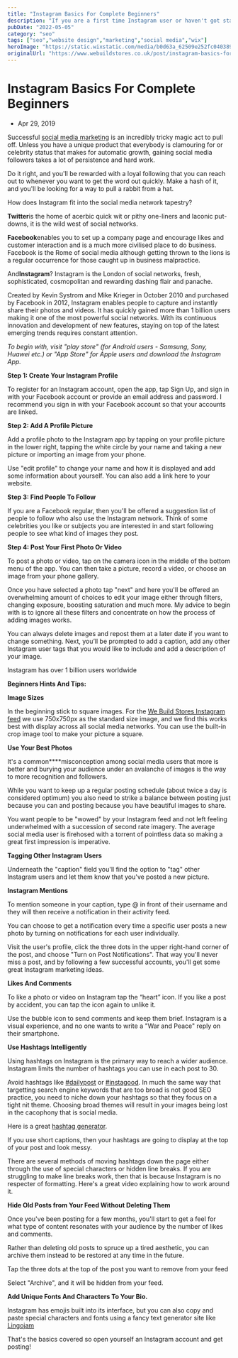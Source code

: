 ```yaml
---
title: "Instagram Basics For Complete Beginners"
description: "If you are a first time Instagram user or haven't got started yet then here is a quick start guide to Instagram for complete beginners."
pubDate: "2022-05-05"
category: "seo"
tags: ["seo","website design","marketing","social media","wix"]
heroImage: "https://static.wixstatic.com/media/b0d63a_62509e252fc0403892d86b5a2a0ac0de~mv2.jpg/v1/fill/w_740,h_420,al_c,q_90,usm_0.66_1.00_0.01,enc_avif,quality_auto/b0d63a_62509e252fc0403892d86b5a2a0ac0de~mv2.jpg"
originalUrl: "https://www.webuildstores.co.uk/post/instagram-basics-for-complete-beginners"
---
```


# Instagram Basics For Complete Beginners

 * Apr 29, 2019

Successful [social media marketing](https://www.webuildstores.co.uk/social-media-plans) is an incredibly tricky magic act to pull off. Unless you have a unique product that everybody is clamouring for or celebrity status that makes for automatic growth, gaining social media followers takes a lot of persistence and hard work.

Do it right, and you'll be rewarded with a loyal following that you can reach out to whenever you want to get the word out quickly. Make a hash of it, and you'll be looking for a way to pull a rabbit from a hat.

How does Instagram fit into the social media network tapestry?

**Twitter**is the home of acerbic quick wit or pithy one-liners and laconic put-downs, it is the wild west of social networks.

**Facebook**enables you to set up a company page and encourage likes and customer interaction and is a much more civilised place to do business. Facebook is the Rome of social media although getting thrown to the lions is a regular occurrence for those caught up in business malpractice.

And**Instagram**? Instagram is the London of social networks, fresh, sophisticated, cosmopolitan and rewarding dashing flair and panache.

Created by Kevin Systrom and Mike Krieger in October 2010 and purchased by Facebook in 2012, Instagram enables people to capture and instantly share their photos and videos. It has quickly gained more than 1 billion users making it one of the most powerful social networks. With its continuous innovation and development of new features, staying on top of the latest emerging trends requires constant attention.

_To begin with, visit "play store" (for Android users - Samsung, Sony, Huawei etc.) or "App Store" for Apple users and download the Instagram App._

**Step 1: Create Your Instagram Profile**

To register for an Instagram account, open the app, tap Sign Up, and sign in with your Facebook account or provide an email address and password. I recommend you sign in with your Facebook account so that your accounts are linked.

**Step 2: Add A Profile Picture**

Add a profile photo to the Instagram app by tapping on your profile picture in the lower right, tapping the white circle by your name and taking a new picture or importing an image from your phone.

Use "edit profile" to change your name and how it is displayed and add some information about yourself. You can also add a link here to your website.

**Step 3: Find People To Follow**

If you are a Facebook regular, then you'll be offered a suggestion list of people to follow who also use the Instagram network. Think of some celebrities you like or subjects you are interested in and start following people to see what kind of images they post.

**Step 4: Post Your First Photo Or Video**

To post a photo or video, tap on the camera icon in the middle of the bottom menu of the app. You can then take a picture, record a video, or choose an image from your phone gallery.

Once you have selected a photo tap "next" and here you'll be offered an overwhelming amount of choices to edit your image either through filters, changing exposure, boosting saturation and much more. My advice to begin with is to ignore all these filters and concentrate on how the process of adding images works.

You can always delete images and repost them at a later date if you want to change something. Next, you’ll be prompted to add a caption, add any other Instagram user tags that you would like to include and add a description of your image.

Instagram has over 1 billion users worldwide

**Beginners Hints And Tips:**

**Image Sizes**

In the beginning stick to square images. For the [We Build Stores Instagram feed](https://www.instagram.com/storebuilderuk/) we use 750x750px as the standard size image, and we find this works best with display across all social media networks. You can use the built-in crop image tool to make your picture a square.

**Use Your Best Photos**

It's a common****misconception among social media users that more is better and burying your audience under an avalanche of images is the way to more recognition and followers.

While you want to keep up a regular posting schedule (about twice a day is considered optimum) you also need to strike a balance between posting just because you can and posting because you have beautiful images to share.

You want people to be "wowed" by your Instagram feed and not left feeling underwhelmed with a succession of second rate imagery. The average social media user is firehosed with a torrent of pointless data so making a great first impression is imperative.

**Tagging Other Instagram Users**

Underneath the "caption" field you'll find the option to "tag" other Instagram users and let them know that you've posted a new picture.

**Instagram Mentions**

To mention someone in your caption, type @ in front of their username and they will then receive a notification in their activity feed.

You can choose to get a notification every time a specific user posts a new photo by turning on notifications for each user individually.

Visit the user's profile, click the three dots in the upper right-hand corner of the post, and choose "Turn on Post Notifications". That way you'll never miss a post, and by following a few successful accounts, you'll get some great Instagram marketing ideas.

**Likes And Comments**

To like a photo or video on Instagram tap the “heart” icon. If you like a post by accident, you can tap the icon again to unlike it.

Use the bubble icon to send comments and keep them brief. Instagram is a visual experience, and no one wants to write a "War and Peace" reply on their smartphone.

**Use Hashtags Intelligently**

Using hashtags on Instagram is the primary way to reach a wider audience. Instagram limits the number of hashtags you can use in each post to 30.

Avoid hashtags like [#dailypost](https://www.webuildstores.co.uk/blog/hashtags/dailypost) or [#instagood](https://www.webuildstores.co.uk/blog/hashtags/instagood). In much the same way that targetting search engine keywords that are too broad is not good SEO practice, you need to niche down your hashtags so that they focus on a tight nit theme. Choosing broad themes will result in your images being lost in the cacophony that is social media.

Here is a great [hashtag generator](https://www.all-hashtag.com/hashtag-generator.php).

If you use short captions, then your hashtags are going to display at the top of your post and look messy.

There are several methods of moving hashtags down the page either through the use of special characters or hidden line breaks. If you are struggling to make line breaks work, then that is because Instagram is no respecter of formatting. Here's a great video explaining how to work around it.

**Hide Old Posts from Your Feed Without Deleting Them**

Once you've been posting for a few months, you'll start to get a feel for what type of content resonates with your audience by the number of likes and comments.

Rather than deleting old posts to spruce up a tired aesthetic, you can archive them instead to be restored at any time in the future.

Tap the three dots at the top of the post you want to remove from your feed

Select "Archive", and it will be hidden from your feed.

**Add Unique Fonts And Characters To Your Bio.**

Instagram has emojis built into its interface, but you can also copy and paste special characters and fonts using a fancy text generator site like [Lingojam](https://lingojam.com/FancyTextGenerator)

That's the basics covered so open yourself an Instagram account and get posting!
